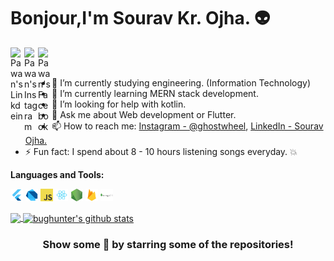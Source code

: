 # Bonjour,I'm Sourav Kr. Ojha. :alien:


<a href="https://www.linkedin.com/in/sourav-kumar-ojha-82ba81195/">
  <img align="left" alt="Pawan's Linkdein" width="22px" src="https://cdn.jsdelivr.net/npm/simple-icons@v3/icons/linkedin.svg" />
</a>
<a href="https://www.instagram.com/_ghost_wheel_/">
  <img align="left" alt="Pawan's Instagram" width="22px" src="https://cdn.jsdelivr.net/npm/simple-icons@v3/icons/instagram.svg" />
</a>
<a href="https://www.facebook.com/sourav.ojha.904/">
  <img align="left" alt="Pawan's Facebook" width="22px" src="https://cdn.jsdelivr.net/npm/simple-icons@v3/icons/facebook.svg" />
</a>

<br/>
<br/>

- 🔭 I’m currently studying engineering. (Information Technology)
- 🌱 I’m currently learning MERN stack development.
- 🤔 I’m looking for help with kotlin.
- 💬 Ask me about Web development or Flutter.
- 📫 How to reach me: [Instagram - @ghostwheel](https://www.instagram.com/_ghost_wheel_/), [LinkedIn - Sourav Ojha.](https://www.linkedin.com/in/sourav-kumar-ojha-82ba81195/)
- ⚡ Fun fact: I spend about 8 - 10 hours listening songs everyday. :boom:

**Languages and Tools:**  

<code><img height="20" src="https://raw.githubusercontent.com/github/explore/80688e429a7d4ef2fca1e82350fe8e3517d3494d/topics/flutter/flutter.png"></code>
<code><img height="20" src="https://raw.githubusercontent.com/github/explore/80688e429a7d4ef2fca1e82350fe8e3517d3494d/topics/dart/dart.png"></code>
<code><img height="20" src="https://raw.githubusercontent.com/github/explore/80688e429a7d4ef2fca1e82350fe8e3517d3494d/topics/javascript/javascript.png"></code>
<code><img height="20" src="https://raw.githubusercontent.com/github/explore/80688e429a7d4ef2fca1e82350fe8e3517d3494d/topics/react/react.png"></code>
<code><img height="20" src="https://raw.githubusercontent.com/github/explore/80688e429a7d4ef2fca1e82350fe8e3517d3494d/topics/nodejs/nodejs.png"></code>
<code><img height="20" src="https://raw.githubusercontent.com/github/explore/80688e429a7d4ef2fca1e82350fe8e3517d3494d/topics/firebase/firebase.png"></code>
<code><img height="20" src="https://raw.githubusercontent.com/github/explore/80688e429a7d4ef2fca1e82350fe8e3517d3494d/topics/mongodb/mongodb.png"></code>  

<a href="https://github.com/bughunter-99">
  <img align="center" src="https://github-readme-stats.vercel.app/api/top-langs/?username=bughunter-99&theme=light&hide_langs_below=1" />
</a>

<a href="https://github.com/bughunter-99">
 <img align="center" src="https://github-readme-stats.vercel.app/api?username=bughunter-99&&show_icons=true&title_color=00BFA6&icon_color=F9A826&text_color=000000&bg_color=ffffff" alt="bughunter's github stats"/></a>
 
 
 
<div align="center">

### Show some :sparkling_heart: by starring some of the repositories!

</div>

